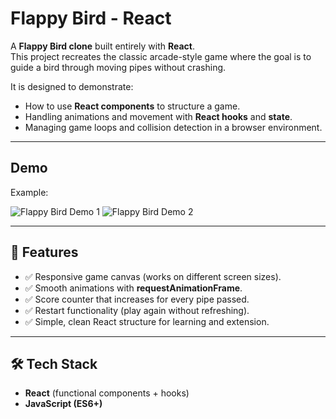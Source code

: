 # Flappy Bird - React

A **Flappy Bird clone** built entirely with **React**.  
This project recreates the classic arcade-style game where the goal is to guide a bird through moving pipes without crashing.  

It is designed to demonstrate:
- How to use **React components** to structure a game.
- Handling animations and movement with **React hooks** and **state**.
- Managing game loops and collision detection in a browser environment.

---

##  Demo


Example:  

![Flappy Bird Demo 1](./src/1.png)
![Flappy Bird Demo 2](./src/2.png)


---

## 🚀 Features
- ✅ Responsive game canvas (works on different screen sizes).  
- ✅ Smooth animations with **requestAnimationFrame**.  
- ✅ Score counter that increases for every pipe passed.  
- ✅ Restart functionality (play again without refreshing).  
- ✅ Simple, clean React structure for learning and extension.  

---

## 🛠️ Tech Stack
- **React** (functional components + hooks)  
- **JavaScript (ES6+)**  